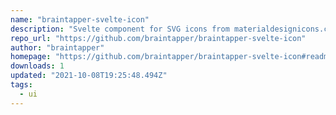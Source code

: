 ```yaml
---
name: "braintapper-svelte-icon"
description: "Svelte component for SVG icons from materialdesignicons.com"
repo_url: "https://github.com/braintapper/braintapper-svelte-icon"
author: "braintapper"
homepage: "https://github.com/braintapper/braintapper-svelte-icon#readme"
downloads: 1
updated: "2021-10-08T19:25:48.494Z"
tags: 
  - ui
---
```

